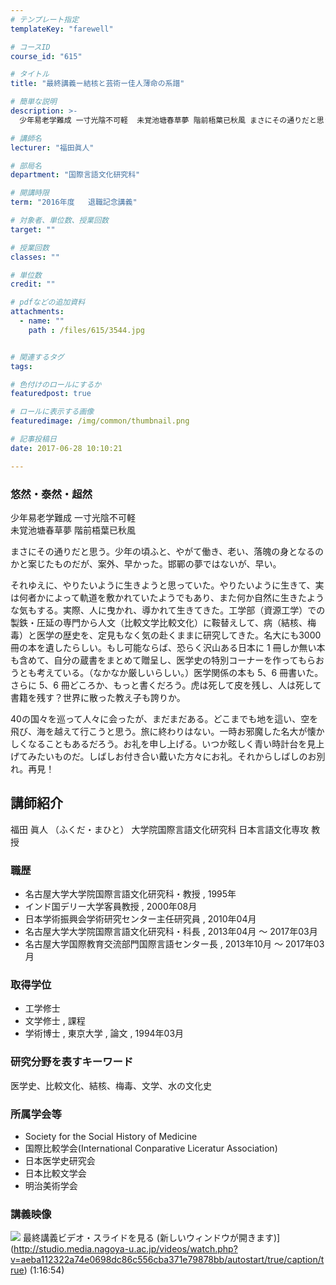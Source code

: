 ```yaml
---
# テンプレート指定
templateKey: "farewell"

# コースID
course_id: "615"

# タイトル
title: "最終講義ー結核と芸術ー佳人薄命の系譜"

# 簡単な説明
description: >-
  少年易老学難成 一寸光陰不可軽  未覚池塘春草夢 階前梧葉已秋風 まさにその通りだと思う。少年の頃ふと、やがて働き、老い、落魄の身となるのかと案じたものだが、案外、早かった。邯鄲の夢ではない...

# 講師名
lecturer: "福田眞人"

# 部局名
department: "国際言語文化研究科"

# 開講時限
term: "2016年度	退職記念講義"

# 対象者、単位数、授業回数
target: ""

# 授業回数
classes: ""

# 単位数
credit: ""

# pdfなどの追加資料
attachments: 
  - name: "" 
    path : /files/615/3544.jpg


# 関連するタグ
tags:

# 色付けのロールにするか
featuredpost: true

# ロールに表示する画像
featuredimage: /img/common/thumbnail.png

# 記事投稿日
date: 2017-06-28 10:10:21

---
```

### 悠然・泰然・超然 

少年易老学難成 一寸光陰不可軽  
未覚池塘春草夢 階前梧葉已秋風 

まさにその通りだと思う。少年の頃ふと、やがて働き、老い、落魄の身となるのかと案じたものだが、案外、早かった。邯鄲の夢ではないが、早い。 

それゆえに、やりたいように生きようと思っていた。やりたいように生きて、実は何者かによって軌道を敷かれていたようでもあり、また何か自然に生きたような気もする。実際、人に曳かれ、導かれて生きてきた。工学部（資源工学）での製鉄・圧延の専門から人文（比較文学比較文化）に鞍替えして、病（結核、梅毒）と医学の歴史を、定見もなく気の赴くままに研究してきた。名大にも3000冊の本を遺したらしい。もし可能ならば、恐らく沢山ある日本に 1 冊しか無い本も含めて、自分の蔵書をまとめて贈呈し、医学史の特別コーナーを作ってもらおうとも考えている。（なかなか厳しいらしい。）医学関係の本も 5、6 冊書いた。さらに 5、6 冊どころか、もっと書くだろう。虎は死して皮を残し、人は死して書籍を残す？世界に散った教え子も誇りか。 

40の国々を巡って人々に会ったが、まだまだある。どこまでも地を這い、空を飛び、海を越えて行こうと思う。旅に終わりはない。一時お邪魔した名大が懐かしくなることもあるだろう。お礼を申し上げる。いつか眩しく青い時計台を見上げてみたいものだ。しばしお付き合い戴いた方々にお礼。それからしばしのお別れ。再見！
## 講師紹介

福田 眞人 （ふくだ・まひと） 大学院国際言語文化研究科 日本言語文化専攻 教授 

### 職歴

  * 名古屋大学大学院国際言語文化研究科・教授 , 1995年
  * インド国デリー大学客員教授 , 2000年08月
  * 日本学術振興会学術研究センター主任研究員 , 2010年04月
  * 名古屋大学大学院国際言語文化研究科・科長 , 2013年04月 ～ 2017年03月
  * 名古屋大学国際教育交流部門国際言語センター長 , 2013年10月 ～ 2017年03月

### 取得学位

  * 工学修士 
  * 文学修士 , 課程 
  * 学術博士 , 東京大学 , 論文 , 1994年03月

### 研究分野を表すキーワード

医学史、比較文化、結核、梅毒、文学、水の文化史

### 所属学会等

  * Society for the Social History of Medicine 
  * 国際比較学会(International Conparative Liceratur Association) 
  * 日本医学史研究会
  * 日本比較文学会
  * 明治美術学会
### 講義映像


![](/files/615/3544.jpg) 最終講義ビデオ・スライドを見る (新しいウィンドウが開きます)](http://studio.media.nagoya-u.ac.jp/videos/watch.php?v=aeba112322a74e0698dc86c556cba371e79878bb/autostart/true/caption/true) (1:16:54)
